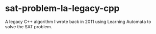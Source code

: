 sat-problem-la-legacy-cpp
=========================

A legacy C++ algorithm I wrote back in 2011 using Learning Automata to solve the SAT problem.
